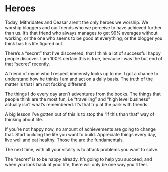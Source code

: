 # Heroes


Today, Mithridates and Ceasar aren’t the only heroes we worship. We worship
bloggers and our friends who we perceive to have achieved further than us.
It’s that friend who always manages to get 99% averages without working, or
the one who seems to be good at everything, or the blogger you think has his
life figured out.

There’s a “secret” that I’ve discovered, that I think a lot of successful
happy people discover. I am 100% certain this is true, because I was the but
end of that “secret” recently.

A friend of myne who I respect immensly looks up to me. I got a chance to
understand how he thinks I am and act on a daily basis. The truth of the
matter is that I am not fucking different!

The things I do every day aren’t adventures from the books. The things that
people think are the most fun, i.e “travelling” and “high level business”
actually isn’t what’s remembered. It’s that trip at the park with friends.

A big lesson I’ve gotten out of this is to stop the “If this than that” way of
thinking about life.

If you’re not happy now, no amount of achievements are going to change that.
Start building the life you want to build. Appreciate things every day, live
well and eat healthy. Those the are the fundamentals.

The next time, with all your vitality is to attack problems you want to solve.

The “secret” is to be happy already. It’s going to help you succeed, and when
you look back at your life, there will only be one way you’ll feel.

